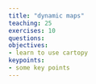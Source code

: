 ```yaml
---
title: "dynamic maps"
teaching: 25
exercises: 10
questions:
objectives:
- learn to use cartopy
keypoints:
- some key points
---
```

